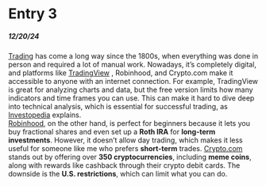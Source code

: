 # Entry 3
##### 12/20/24

<a href="https://www.wsj.com/graphics/history-of-trading/"><stong>Trading</strong></a> has come a long way since the 1800s, when everything was done in person and required a lot of manual work. Nowadays, it’s completely digital, and platforms like <a href="https://www.tradingview.com/">TradingView</a> , Robinhood, and Crypto.com make it accessible to anyone with an internet connection. For example, TradingView is great for analyzing charts and data, but the free version limits how many indicators and time frames you can use. This can make it hard to dive deep into technical analysis, which is essential for successful trading, as <a href="https://www.investopedia.com/">Investopedia</a> explains.
<br>
<a href="https://robinhood.com/us/en/">Robinhood</a>, on the other hand, is perfect for beginners because it lets you buy fractional shares and even set up a <strong>Roth IRA</strong> for <strong>long-term investments</strong>. However, it doesn’t allow day trading, which makes it less useful for someone like me who prefers <strong>short-term</strong> trades. <a href="https://crypto.com/us">Crypto.com</a> stands out by offering over <strong>350 cryptocurrencies</strong>, including <strong>meme coins</strong>, along with rewards like cashback through their crypto debit cards. The downside is the <strong>U.S. restrictions</strong>, which can limit what you can do.
